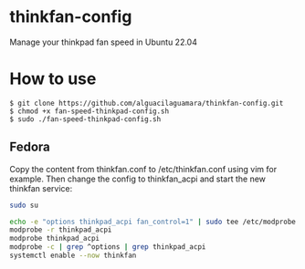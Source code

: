 # thinkfan-config
Manage your thinkpad fan speed in Ubuntu 22.04

# How to use
```
$ git clone https://github.com/alguacilaguamara/thinkfan-config.git
$ chmod +x fan-speed-thinkpad-config.sh
$ sudo ./fan-speed-thinkpad-config.sh
```

## Fedora
Copy the content from thinkfan.conf to /etc/thinkfan.conf using vim for example.
Then change the config to thinkfan_acpi and start the new thinkfan service:
```sh
sudo su
```
```sh
echo -e "options thinkpad_acpi fan_control=1" | sudo tee /etc/modprobe.d/thinkpad_acpi.conf
modprobe -r thinkpad_acpi
modprobe thinkpad_acpi
modprobe -c | grep ^options | grep thinkpad_acpi
systemctl enable --now thinkfan
```
